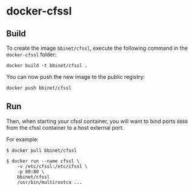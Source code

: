 docker-cfssl
============


Build
-----

To create the image `bbinet/cfssl`, execute the following command in the
`docker-cfssl` folder:

    docker build -t bbinet/cfssl .

You can now push the new image to the public registry:
    
    docker push bbinet/cfssl


Run
---

Then, when starting your cfssl container, you will want to bind ports `8888`
from the cfssl container to a host external port.

For example:

    $ docker pull bbinet/cfssl

    $ docker run --name cfssl \
        -v /etc/cfssl:/etc/cfssl \
        -p 80:80 \
        bbinet/cfssl
        /usr/bin/multirootca ...

